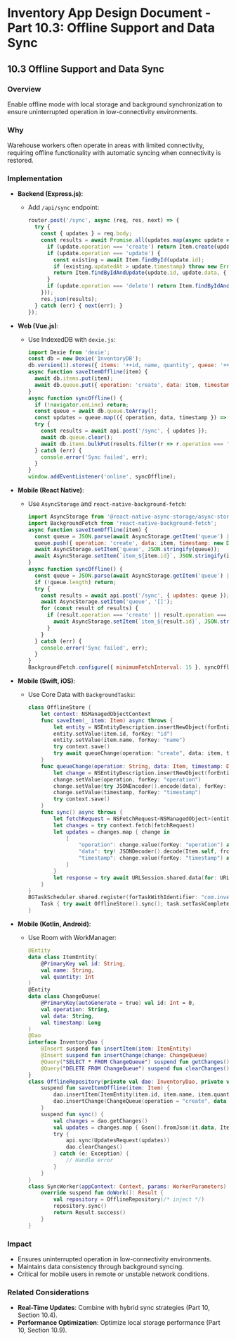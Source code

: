 # Inventory App Design Document - Part 10.3: Offline Support and Data Sync

## 10.3 Offline Support and Data Sync

### Overview
Enable offline mode with local storage and background synchronization to ensure uninterrupted operation in low-connectivity environments.

### Why
Warehouse workers often operate in areas with limited connectivity, requiring offline functionality with automatic syncing when connectivity is restored.

### Implementation
- **Backend (Express.js)**:
  - Add `/api/sync` endpoint:
    ```javascript
    router.post('/sync', async (req, res, next) => {
      try {
        const { updates } = req.body;
        const results = await Promise.all(updates.map(async update => {
          if (update.operation === 'create') return Item.create(update.data);
          if (update.operation === 'update') {
            const existing = await Item.findById(update.id);
            if (existing.updatedAt > update.timestamp) throw new Error('Conflict');
            return Item.findByIdAndUpdate(update.id, update.data, { new: true });
          }
          if (update.operation === 'delete') return Item.findByIdAndDelete(update.id);
        }));
        res.json(results);
      } catch (err) { next(err); }
    });
    ```

- **Web (Vue.js)**:
  - Use IndexedDB with `dexie.js`:
    ```javascript
    import Dexie from 'dexie';
    const db = new Dexie('InventoryDB');
    db.version(1).stores({ items: '++id, name, quantity', queue: '++id, operation, data, timestamp' });
    async function saveItemOffline(item) {
      await db.items.put(item);
      await db.queue.put({ operation: 'create', data: item, timestamp: new Date() });
    }
    async function syncOffline() {
      if (!navigator.onLine) return;
      const queue = await db.queue.toArray();
      const updates = queue.map(({ operation, data, timestamp }) => ({ operation, data, timestamp }));
      try {
        const results = await api.post('/sync', { updates });
        await db.queue.clear();
        await db.items.bulkPut(results.filter(r => r.operation === 'create' || r.operation === 'update'));
      } catch (err) {
        console.error('Sync failed', err);
      }
    }
    window.addEventListener('online', syncOffline);
    ```

- **Mobile (React Native)**:
  - Use `AsyncStorage` and `react-native-background-fetch`:
    ```javascript
    import AsyncStorage from '@react-native-async-storage/async-storage';
    import BackgroundFetch from 'react-native-background-fetch';
    async function saveItemOffline(item) {
      const queue = JSON.parse(await AsyncStorage.getItem('queue') || '[]');
      queue.push({ operation: 'create', data: item, timestamp: new Date().toISOString() });
      await AsyncStorage.setItem('queue', JSON.stringify(queue));
      await AsyncStorage.setItem(`item_${item.id}`, JSON.stringify(item));
    }
    async function syncOffline() {
      const queue = JSON.parse(await AsyncStorage.getItem('queue') || '[]');
      if (!queue.length) return;
      try {
        const results = await api.post('/sync', { updates: queue });
        await AsyncStorage.setItem('queue', '[]');
        for (const result of results) {
          if (result.operation === 'create' || result.operation === 'update') {
            await AsyncStorage.setItem(`item_${result.id}`, JSON.stringify(result));
          }
        }
      } catch (err) {
        console.error('Sync failed', err);
      }
    }
    BackgroundFetch.configure({ minimumFetchInterval: 15 }, syncOffline);
    ```

- **Mobile (Swift, iOS)**:
  - Use Core Data with `BackgroundTasks`:
    ```swift
    class OfflineStore {
        let context: NSManagedObjectContext
        func saveItem(_ item: Item) async throws {
            let entity = NSEntityDescription.insertNewObject(forEntityName: "Item", into: context)
            entity.setValue(item.id, forKey: "id")
            entity.setValue(item.name, forKey: "name")
            try context.save()
            try await queueChange(operation: "create", data: item, timestamp: Date())
        }
        func queueChange(operation: String, data: Item, timestamp: Date) async throws {
            let change = NSEntityDescription.insertNewObject(forEntityName: "ChangeQueue", into: context)
            change.setValue(operation, forKey: "operation")
            change.setValue(try JSONEncoder().encode(data), forKey: "data")
            change.setValue(timestamp, forKey: "timestamp")
            try context.save()
        }
        func sync() async throws {
            let fetchRequest = NSFetchRequest<NSManagedObject>(entityName: "ChangeQueue")
            let changes = try context.fetch(fetchRequest)
            let updates = changes.map { change in
                [
                    "operation": change.value(forKey: "operation") as! String,
                    "data": try! JSONDecoder().decode(Item.self, from: change.value(forKey: "data") as! Data),
                    "timestamp": change.value(forKey: "timestamp") as! Date
                ]
            }
            let response = try await URLSession.shared.data(for: URLRequest(url: URL(string: "http://localhost:5055/api/sync")!))
        }
    }
    BGTaskScheduler.shared.register(forTaskWithIdentifier: "com.inventory.sync", using: nil) { task in
        Task { try await OfflineStore().sync(); task.setTaskCompleted(success: true) }
    }
    ```

- **Mobile (Kotlin, Android)**:
  - Use Room with WorkManager:
    ```kotlin
    @Entity
    data class ItemEntity(
        @PrimaryKey val id: String,
        val name: String,
        val quantity: Int
    )
    @Entity
    data class ChangeQueue(
        @PrimaryKey(autoGenerate = true) val id: Int = 0,
        val operation: String,
        val data: String,
        val timestamp: Long
    )
    @Dao
    interface InventoryDao {
        @Insert suspend fun insertItem(item: ItemEntity)
        @Insert suspend fun insertChange(change: ChangeQueue)
        @Query("SELECT * FROM ChangeQueue") suspend fun getChanges(): List<ChangeQueue>
        @Query("DELETE FROM ChangeQueue") suspend fun clearChanges()
    }
    class OfflineRepository(private val dao: InventoryDao, private val api: InventoryApi) {
        suspend fun saveItemOffline(item: Item) {
            dao.insertItem(ItemEntity(item.id, item.name, item.quantity))
            dao.insertChange(ChangeQueue(operation = "create", data = Gson().toJson(item), timestamp = System.currentTimeMillis()))
        }
        suspend fun sync() {
            val changes = dao.getChanges()
            val updates = changes.map { Gson().fromJson(it.data, Item::class.java) }
            try {
                api.sync(UpdatesRequest(updates))
                dao.clearChanges()
            } catch (e: Exception) {
                // Handle error
            }
        }
    }
    class SyncWorker(appContext: Context, params: WorkerParameters) : CoroutineWorker(appContext, params) {
        override suspend fun doWork(): Result {
            val repository = OfflineRepository(/* inject */)
            repository.sync()
            return Result.success()
        }
    }
    ```

### Impact
- Ensures uninterrupted operation in low-connectivity environments.
- Maintains data consistency through background syncing.
- Critical for mobile users in remote or unstable network conditions.

### Related Considerations
- **Real-Time Updates**: Combine with hybrid sync strategies (Part 10, Section 10.4).
- **Performance Optimization**: Optimize local storage performance (Part 10, Section 10.9).